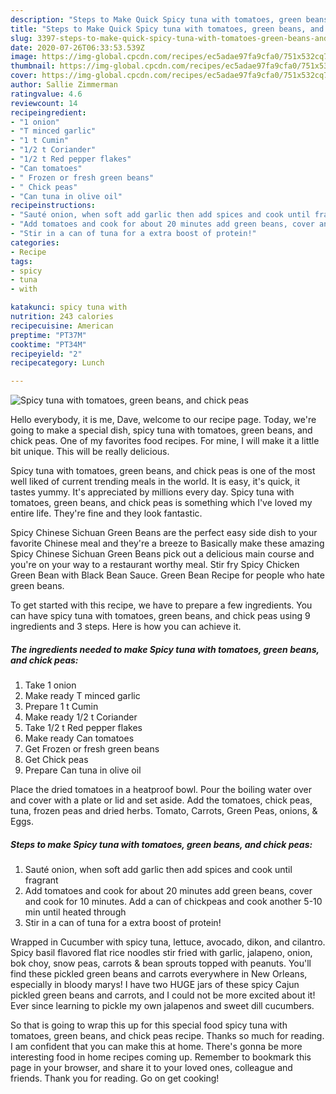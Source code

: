 ```yaml
---
description: "Steps to Make Quick Spicy tuna with tomatoes, green beans, and chick peas"
title: "Steps to Make Quick Spicy tuna with tomatoes, green beans, and chick peas"
slug: 3397-steps-to-make-quick-spicy-tuna-with-tomatoes-green-beans-and-chick-peas
date: 2020-07-26T06:33:53.539Z
image: https://img-global.cpcdn.com/recipes/ec5adae97fa9cfa0/751x532cq70/spicy-tuna-with-tomatoes-green-beans-and-chick-peas-recipe-main-photo.jpg
thumbnail: https://img-global.cpcdn.com/recipes/ec5adae97fa9cfa0/751x532cq70/spicy-tuna-with-tomatoes-green-beans-and-chick-peas-recipe-main-photo.jpg
cover: https://img-global.cpcdn.com/recipes/ec5adae97fa9cfa0/751x532cq70/spicy-tuna-with-tomatoes-green-beans-and-chick-peas-recipe-main-photo.jpg
author: Sallie Zimmerman
ratingvalue: 4.6
reviewcount: 14
recipeingredient:
- "1 onion"
- "T minced garlic"
- "1 t Cumin"
- "1/2 t Coriander"
- "1/2 t Red pepper flakes"
- "Can tomatoes"
- " Frozen or fresh green beans"
- " Chick peas"
- "Can tuna in olive oil"
recipeinstructions:
- "Sauté onion, when soft add garlic then add spices and cook until fragrant"
- "Add tomatoes and cook for about 20 minutes add green beans, cover and cook for 10 minutes. Add a can of chickpeas and cook another 5-10 min until heated through"
- "Stir in a can of tuna for a extra boost of protein!"
categories:
- Recipe
tags:
- spicy
- tuna
- with

katakunci: spicy tuna with 
nutrition: 243 calories
recipecuisine: American
preptime: "PT37M"
cooktime: "PT34M"
recipeyield: "2"
recipecategory: Lunch

---
```



![Spicy tuna with tomatoes, green beans, and chick peas](https://img-global.cpcdn.com/recipes/ec5adae97fa9cfa0/751x532cq70/spicy-tuna-with-tomatoes-green-beans-and-chick-peas-recipe-main-photo.jpg)

Hello everybody, it is me, Dave, welcome to our recipe page. Today, we're going to make a special dish, spicy tuna with tomatoes, green beans, and chick peas. One of my favorites food recipes. For mine, I will make it a little bit unique. This will be really delicious.

Spicy tuna with tomatoes, green beans, and chick peas is one of the most well liked of current trending meals in the world. It is easy, it's quick, it tastes yummy. It's appreciated by millions every day. Spicy tuna with tomatoes, green beans, and chick peas is something which I've loved my entire life. They're fine and they look fantastic.

Spicy Chinese Sichuan Green Beans are the perfect easy side dish to your favorite Chinese meal and they&#39;re a breeze to Basically make these amazing Spicy Chinese Sichuan Green Beans pick out a delicious main course and you&#39;re on your way to a restaurant worthy meal. Stir fry Spicy Chicken Green Bean with Black Bean Sauce. Green Bean Recipe for people who hate green beans.


To get started with this recipe, we have to prepare a few ingredients. You can have spicy tuna with tomatoes, green beans, and chick peas using 9 ingredients and 3 steps. Here is how you can achieve it.

<!--inarticleads1-->

##### The ingredients needed to make Spicy tuna with tomatoes, green beans, and chick peas:

1. Take 1 onion
1. Make ready T minced garlic
1. Prepare 1 t Cumin
1. Make ready 1/2 t Coriander
1. Take 1/2 t Red pepper flakes
1. Make ready Can tomatoes
1. Get  Frozen or fresh green beans
1. Get  Chick peas
1. Prepare Can tuna in olive oil


Place the dried tomatoes in a heatproof bowl. Pour the boiling water over and cover with a plate or lid and set aside. Add the tomatoes, chick peas, tuna, frozen peas and dried herbs. Tomato, Carrots, Green Peas, onions, &amp; Eggs. 

<!--inarticleads2-->

##### Steps to make Spicy tuna with tomatoes, green beans, and chick peas:

1. Sauté onion, when soft add garlic then add spices and cook until fragrant
1. Add tomatoes and cook for about 20 minutes add green beans, cover and cook for 10 minutes. Add a can of chickpeas and cook another 5-10 min until heated through
1. Stir in a can of tuna for a extra boost of protein!


Wrapped in Cucumber with spicy tuna, lettuce, avocado, dikon, and cilantro. Spicy basil flavored flat rice noodles stir fried with garlic, jalapeno, onion, bok choy, snow peas, carrots &amp; bean sprouts topped with peanuts. You&#39;ll find these pickled green beans and carrots everywhere in New Orleans, especially in bloody marys! I have two HUGE jars of these spicy Cajun pickled green beans and carrots, and I could not be more excited about it! Ever since learning to pickle my own jalapenos and sweet dill cucumbers. 

So that is going to wrap this up for this special food spicy tuna with tomatoes, green beans, and chick peas recipe. Thanks so much for reading. I am confident that you can make this at home. There's gonna be more interesting food in home recipes coming up. Remember to bookmark this page in your browser, and share it to your loved ones, colleague and friends. Thank you for reading. Go on get cooking!
